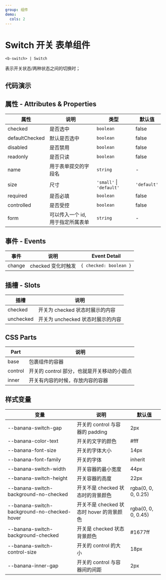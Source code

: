 ```yaml
---
group: 组件
demo:
  cols: 2
---
```


# Switch 开关 <Badge>表单组件</Badge>

```
<b-switch> | Switch
```

表示开关状态/两种状态之间的切换时；

## 代码演示

<code src="./demos/basicUsage.tsx"></code>
<code src="./demos/withContent.tsx"></code>
<code src="./demos/disabled.tsx"></code>
<code src="./demos/size.tsx"></code>
<code src="./demos/formTest.tsx"></code>

## 属性 - Attributes & Properties

| 属性           | 说明                              | 类型                     | 默认值      |
| -------------- | --------------------------------- | ------------------------ | ----------- |
| checked        | 是否选中                          | `boolean`                | false       |
| defaultChecked | 默认是否选中                      | `boolean`                | false       |
| disabled       | 是否禁用                          | `boolean`                | false       |
| readonly       | 是否只读                          | `boolean`                | false       |
| name           | 用于表单提交的字段名              | `string`                 | -           |
| size           | 尺寸                              | `'small'` \| `'default'` | `'default'` |
| required       | 是否必填                          | `boolean`                | false       |
| controlled     | 是否受控                          | `boolean`                | false       |
| form           | 可以传入一个 id, 用于指定所属表单 | `string`                 | -           |

## 事件 - Events

| 事件   | 说明               | Event Detail           |
| ------ | ------------------ | ---------------------- |
| change | checked 变化时触发 | `{ checked: boolean }` |

## 插槽 - Slots

| 插槽      | 说明                              |
| --------- | --------------------------------- |
| checked   | 开关为 checked 状态时展示的内容   |
| unchecked | 开关为 unchecked 状态时展示的内容 |

## CSS Parts

| Part    | 说明                                        |
| ------- | ------------------------------------------- |
| base    | 包裹组件的容器                              |
| control | 开关的 control 部分，也就是开关移动的小圆点 |
| inner   | 开关有内容的时候，存放内容的容器            |

## 样式变量

| 变量                                        | 说明                                     | 默认值              |
| ------------------------------------------- | ---------------------------------------- | ------------------- |
| --banana-switch-gap                         | 开关的 control 与容器的 padding          | 2px                 |
| --banana-color-text                         | 开关的文字的颜色                         | #fff                |
| --banana-font-size                          | 开关的字体大小                           | 14px                |
| --banana-font-family                        | 开关的字体                               | inherit             |
| --banana-switch-width                       | 开关容器的最小宽度                       | 44px                |
| --banana-switch-height                      | 开关容器的高度                           | 22px                |
| --banana-switch-background-no-checked       | 开关不是 checked 状态时的背景颜色        | rgba(0, 0, 0, 0.25) |
| --banana-switch-background-no-checked-hover | 开关不是 checked 状态时 hover 的背景颜色 | rgba(0, 0, 0, 0.45) |
| --banana-switch-background-checked          | 开关是 checked 状态背景颜色              | #1677ff             |
| --banana-switch-control-size                | 开关的 control 的大小                    | 18px                |
| --banana-inner-gap                          | 开关的 control 与容器间的间距            | 2px                 |
